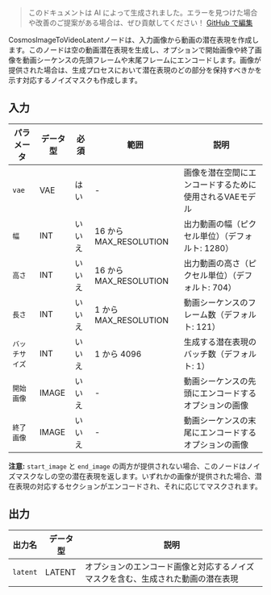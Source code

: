 > このドキュメントは AI によって生成されました。エラーを見つけた場合や改善のご提案がある場合は、ぜひ貢献してください！ [GitHub で編集](https://github.com/Comfy-Org/embedded-docs/blob/main/comfyui_embedded_docs/docs/CosmosImageToVideoLatent/ja.md)

CosmosImageToVideoLatentノードは、入力画像から動画の潜在表現を作成します。このノードは空の動画潜在表現を生成し、オプションで開始画像や終了画像を動画シーケンスの先頭フレームや末尾フレームにエンコードします。画像が提供された場合は、生成プロセスにおいて潜在表現のどの部分を保持すべきかを示す対応するノイズマスクも作成します。

## 入力

| パラメータ | データ型 | 必須 | 範囲 | 説明 |
|-----------|-----------|----------|-------|-------------|
| `vae` | VAE | はい | - | 画像を潜在空間にエンコードするために使用されるVAEモデル |
| `幅` | INT | いいえ | 16 から MAX_RESOLUTION | 出力動画の幅（ピクセル単位）（デフォルト: 1280） |
| `高さ` | INT | いいえ | 16 から MAX_RESOLUTION | 出力動画の高さ（ピクセル単位）（デフォルト: 704） |
| `長さ` | INT | いいえ | 1 から MAX_RESOLUTION | 動画シーケンスのフレーム数（デフォルト: 121） |
| `バッチサイズ` | INT | いいえ | 1 から 4096 | 生成する潜在表現のバッチ数（デフォルト: 1） |
| `開始画像` | IMAGE | いいえ | - | 動画シーケンスの先頭にエンコードするオプションの画像 |
| `終了画像` | IMAGE | いいえ | - | 動画シーケンスの末尾にエンコードするオプションの画像 |

**注意:** `start_image` と `end_image` の両方が提供されない場合、このノードはノイズマスクなしの空の潜在表現を返します。いずれかの画像が提供された場合、潜在表現の対応するセクションがエンコードされ、それに応じてマスクされます。

## 出力

| 出力名 | データ型 | 説明 |
|-------------|-----------|-------------|
| `latent` | LATENT | オプションのエンコード画像と対応するノイズマスクを含む、生成された動画の潜在表現 |
